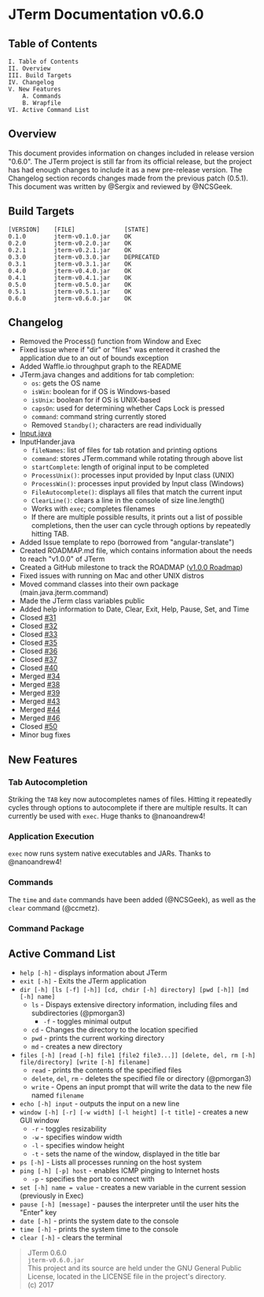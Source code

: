 # JTerm Documentation v0.6.0

## Table of Contents
```
I. Table of Contents  
II. Overview    
III. Build Targets  
IV. Changelog    
V. New Features  
    A. Commands  
    B. Wrapfile  
VI. Active Command List
```

## Overview
This document provides information on changes included in release version "0.6.0". The JTerm project is still far from its official release, but the project has had enough changes to include it as a new pre-release version. The Changelog section records changes made from the previous patch (0.5.1). This document was written by @Sergix and reviewed by @NCSGeek.

## Build Targets
```
[VERSION]    [FILE]              [STATE]
0.1.0        jterm-v0.1.0.jar    OK
0.2.0        jterm-v0.2.0.jar    OK
0.2.1	     jterm-v0.2.1.jar	 OK
0.3.0	     jterm-v0.3.0.jar	 DEPRECATED
0.3.1		 jterm-v0.3.1.jar	 OK
0.4.0		 jterm-v0.4.0.jar	 OK
0.4.1        jterm-v0.4.1.jar    OK
0.5.0        jterm-v0.5.0.jar    OK
0.5.1		 jterm-v0.5.1.jar	 OK
0.6.0		 jterm-v0.6.0.jar	 OK
```

## Changelog
- Removed the Process() function from Window and Exec
- Fixed issue where if "dir" or "files" was entered it crashed the application due to an out of bounds exception
- Added Waffle.io throughput graph to the README
- JTerm.java changes and additions for tab completion:
	- `os`: gets the OS name
	- `isWin`: boolean for if OS is Windows-based
	- `isUnix`: boolean for if OS is UNIX-based
	- `capsOn`: used for determining whether Caps Lock is pressed
	- `command`: command string currently stored
	- Removed `Standby()`; characters are read individually
- [Input.java](http://www.source-code.biz/snippets/java/RawConsoleInput)
- InputHander.java
	- `fileNames`: list of files for tab rotation and printing options
	- `command`: stores JTerm.command while rotating through above list
	- `startComplete`: length of original input to be completed
	- `ProcessUnix()`: processes input provided by Input class (UNIX)
	- `ProcessWin()`: processes input provided by Input class (Windows)
	- `FileAutocomplete()`: displays all files that match the current input
	- `ClearLine()`: clears a line in the console of size line.length()
	- Works with `exec`; completes filenames
	- If there are multiple possible results, it prints out a list of possible completions, then the user can cycle through options by repeatedly hitting TAB.
- Added Issue template to repo (borrowed from "angular-translate")
- Created ROADMAP.md file, which contains information about the needs to reach "v1.0.0" of JTerm
- Created a GitHub milestone to track the ROADMAP ([v1.0.0 Roadmap](https://github.com/Sergix/JTerm/issues?q=is%3Aopen+is%3Aissue+milestone%3A%22v1.0.0+Roadmap%22))
- Fixed issues with running on Mac and other UNIX distros
- Moved command classes into their own package (main.java.jterm.command)
- Made the JTerm class variables public
- Added help information to Date, Clear, Exit, Help, Pause, Set, and Time
- Closed [#31](https://github.com/Sergix/JTerm/issues/31)
- Closed [#32](https://github.com/Sergix/JTerm/issues/32)
- Closed [#33](https://github.com/Sergix/JTerm/issues/33)
- Closed [#35](https://github.com/Sergix/JTerm/issues/35)
- Closed [#36](https://github.com/Sergix/JTerm/issues/36)
- Closed [#37](https://github.com/Sergix/JTerm/issues/37)
- Closed [#40](https://github.com/Sergix/JTerm/issues/40)
- Merged [#34](https://github.com/Sergix/JTerm/pull/34)
- Merged [#38](https://github.com/Sergix/JTerm/pull/38)
- Merged [#39](https://github.com/Sergix/JTerm/pull/39)
- Merged [#43](https://github.com/Sergix/JTerm/pull/43)
- Merged [#44](https://github.com/Sergix/JTerm/pull/44)
- Merged [#46](https://github.com/Sergix/JTerm/pull/46)
- Closed [#50](https://github.com/Sergix/JTerm/pull/50)
- Minor bug fixes

## New Features

### Tab Autocompletion
Striking the `TAB` key now autocompletes names of files. Hitting it repeatedly cycles through options to autocomplete if there are multiple results. It can currently be used with `exec`. Huge thanks to @nanoandrew4!

### Application Execution
`exec` now runs system native executables and JARs. Thanks to @nanoandrew4!

### Commands
The `time` and `date` commands have been added (@NCSGeek), as well as the `clear` command (@ccmetz).

### Command Package


## Active Command List
- `help [-h]` - displays information about JTerm
- `exit [-h]` - Exits the JTerm application
- `dir [-h] [ls [-f] [-h]] [cd, chdir [-h] directory] [pwd [-h]] [md [-h] name]`
	- `ls` - Dispays extensive directory information, including files and subdirectories (@pmorgan3)
		- `-f` - toggles minimal output
	- `cd` - Changes the directory to the location specified
	- `pwd` - prints the current working directory
	- `md` - creates a new directory
- `files [-h] [read [-h] file1 [file2 file3...]] [delete, del, rm [-h] file/directory] [write [-h] filename]`
	- `read` - prints the contents of the specified files
	- `delete`, `del`, `rm` - deletes the specified file or directory (@pmorgan3)
	- `write` - Opens an input prompt that will write the data to the new file named `filename` 
- `echo [-h] input` - outputs the input on a new line
- `window [-h] [-r] [-w width] [-l height] [-t title]` - creates a new GUI window
	- `-r` - toggles resizability
	- `-w` - specifies window width
	- `-l` - specifies window height
	- `-t` - sets the name of the window, displayed in the title bar
- `ps [-h]` - Lists all processes running on the host system
- `ping [-h] [-p] host` - enables ICMP pinging to Internet hosts
	- `-p` - specifies the port to connect with
- `set [-h] name = value` - creates a new variable in the current session (previously in Exec)
- `pause [-h] [message]` - pauses the interpreter until the user hits the "Enter" key
- `date [-h]` - prints the system date to the console
- `time [-h]` - prints the system time to the console
- `clear [-h]` - clears the terminal

> JTerm 0.6.0  
> `jterm-v0.6.0.jar`  
> This project and its source are held under the GNU General Public License, located in the LICENSE file in the project's directory.  
> (c) 2017  